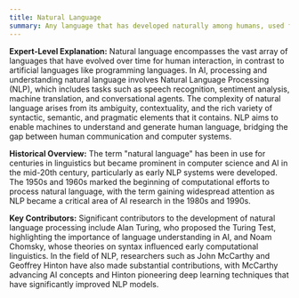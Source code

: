 ```yaml
---
title: Natural Language
summary: Any language that has developed naturally among humans, used for everyday communication, such as English, Mandarin, or Spanish.
---
```

**Expert-Level Explanation:** Natural language encompasses the vast array of languages that have evolved over time for human interaction, in contrast to artificial languages like programming languages. In AI, processing and understanding natural language involves Natural Language Processing (NLP), which includes tasks such as speech recognition, sentiment analysis, machine translation, and conversational agents. The complexity of natural language arises from its ambiguity, contextuality, and the rich variety of syntactic, semantic, and pragmatic elements that it contains. NLP aims to enable machines to understand and generate human language, bridging the gap between human communication and computer systems.

**Historical Overview:** The term "natural language" has been in use for centuries in linguistics but became prominent in computer science and AI in the mid-20th century, particularly as early NLP systems were developed. The 1950s and 1960s marked the beginning of computational efforts to process natural language, with the term gaining widespread attention as NLP became a critical area of AI research in the 1980s and 1990s.

**Key Contributors:** Significant contributors to the development of natural language processing include Alan Turing, who proposed the Turing Test, highlighting the importance of language understanding in AI, and Noam Chomsky, whose theories on syntax influenced early computational linguistics. In the field of NLP, researchers such as John McCarthy and Geoffrey Hinton have also made substantial contributions, with McCarthy advancing AI concepts and Hinton pioneering deep learning techniques that have significantly improved NLP models.